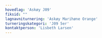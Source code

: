 ```yaml
---
hovedlag: 'Askøy J09'
fiksid: ""
lagnavniturnering: 'Askøy Marihøne Orange'
turneringskategori: 'J09 5er'
kontaktperson: 'Lisbeth Larsen'
---
```

